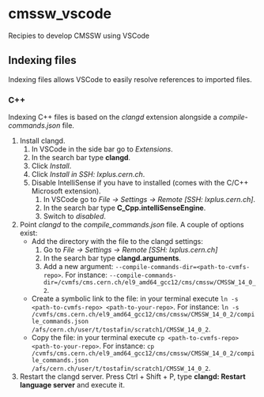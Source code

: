 # cmssw_vscode
Recipies to develop CMSSW using VSCode

## Indexing files
Indexing files allows VSCode to easily resolve references to imported files.

### C++
Indexing C++ files is based on the *clangd* extension alongside a *compile-commands.json* file.
1. Install clangd.
    1. In VSCode in the side bar go to *Extensions*.
    2. In the search bar type **clangd**.
    3. Click *Install*.
    4. Click *Install in SSH: lxplus.cern.ch*.
    5. Disable IntelliSense if you have to installed (comes with the C/C++ Microsoft extension).
        1. In VSCode go to *File -> Settings -> Remote [SSH: lxplus.cern.ch]*.
        2. In the search bar type **C_Cpp.intelliSenseEngine**.
        3. Switch to *disabled*.
2. Point *clangd* to the *compile_commands.json* file. A couple of options exist:
    - Add the directory with the file to the clangd settings:
        1. Go to *File -> Settings -> Remote [SSH: lxplus.cern.ch]*
        2. In the search bar type **clangd.arguments**.
        3. Add a new argument: `--compile-commands-dir=<path-to-cvmfs-repo>`. For instance: `--compile-commands-dir=/cvmfs/cms.cern.ch/el9_amd64_gcc12/cms/cmssw/CMSSW_14_0_2`.
    - Create a symbolic link to the file: in your terminal execute `ln -s <path-to-cvmfs-repo> <path-to-your-repo>`. For instance: `ln -s /cvmfs/cms.cern.ch/el9_amd64_gcc12/cms/cmssw/CMSSW_14_0_2/compile_commands.json /afs/cern.ch/user/t/tostafin/scratch1/CMSSW_14_0_2`.
    - Copy the file: in your terminal execute `cp <path-to-cvmfs-repo> <path-to-your-repo>`. For instance: `cp /cvmfs/cms.cern.ch/el9_amd64_gcc12/cms/cmssw/CMSSW_14_0_2/compile_commands.json /afs/cern.ch/user/t/tostafin/scratch1/CMSSW_14_0_2`.
3. Restart the clangd server. Press Ctrl + Shift + P, type **clangd: Restart language server** and execute it.
